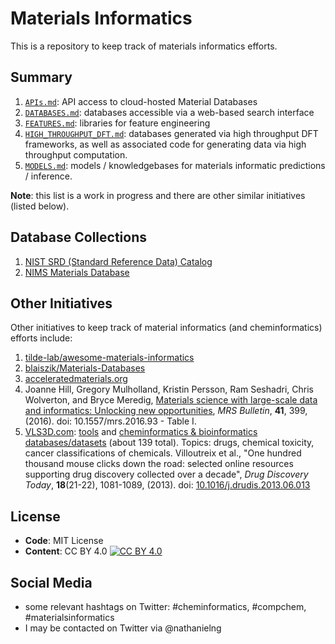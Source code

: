 # Materials Informatics

This is a repository to keep track of materials informatics efforts.

## Summary

1. [`APIs.md`](https://nathanielng.github.io/materials-informatics/APIs): API access to cloud-hosted Material Databases
2. [`DATABASES.md`](https://nathanielng.github.io/materials-informatics/DATABASES): databases accessible via a web-based search interface
3. [`FEATURES.md`](https://nathanielng.github.io/materials-informatics/FEATURES): libraries for feature engineering
4. [`HIGH_THROUGHPUT_DFT.md`](https://nathanielng.github.io/materials-informatics/HIGH_THROUGHPUT_DFT): databases generated via high throughput DFT frameworks, as well as associated code for generating data via high throughput computation.
5. [`MODELS.md`](https://nathanielng.github.io/materials-informatics/MODELS): models / knowledgebases for materials informatic predictions / inference.

**Note**: this list is a work in progress and there are other similar initiatives (listed below).


## Database Collections

1. [NIST SRD (Standard Reference Data) Catalog](https://www.nist.gov/srd/srd-catalog)
2. [NIMS Materials Database](https://mits.nims.go.jp/index_en.html)

## Other Initiatives

Other initiatives to keep track of material informatics (and cheminformatics) efforts include:

1. [tilde-lab/awesome-materials-informatics](https://github.com/tilde-lab/awesome-materials-informatics)
2. [blaiszik/Materials-Databases](https://github.com/blaiszik/Materials-Databases)
3. [acceleratedmaterials.org](http://acceleratedmaterials.org/free-materials-databases-and-repositories/)
4. Joanne Hill, Gregory Mulholland, Kristin Persson, Ram Seshadri, Chris Wolverton, and Bryce Meredig, [Materials science with large-scale data and informatics: Unlocking new opportunities](https://doi.org/10.1557/mrs.2016.93), *MRS Bulletin*, **41**, 399, (2016). doi: 10.1557/mrs.2016.93 - Table I.
5. [VLS3D.com](http://www.vls3d.com): [tools](http://www.vls3d.com/index.php/links) and [cheminformatics & bioinformatics databases/datasets](http://www.vls3d.com/index.php/links/chemoinformatics/admet/databases-datasets) (about 139 total).  Topics: drugs, chemical toxicity, cancer classifications of chemicals. Villoutreix et al., "One hundred thousand mouse clicks down the road: selected online resources supporting drug discovery collected over a decade", *Drug Discovery Today*, **18**(21-22), 1081-1089, (2013). doi: [10.1016/j.drudis.2013.06.013](https://doi.org/10.1016/j.drudis.2013.06.013)


## License

- **Code**: MIT License
- **Content**: CC BY 4.0 [![CC BY 4.0][cc-by-shield]][cc-by]

[cc-by]: http://creativecommons.org/licenses/by/4.0/
[cc-by-shield]: https://img.shields.io/badge/License-CC%20BY%204.0-lightgrey.svg


## Social Media

- some relevant hashtags on Twitter: #cheminformatics, #compchem, #materialsinformatics
- I may be contacted on Twitter via @nathanielng

